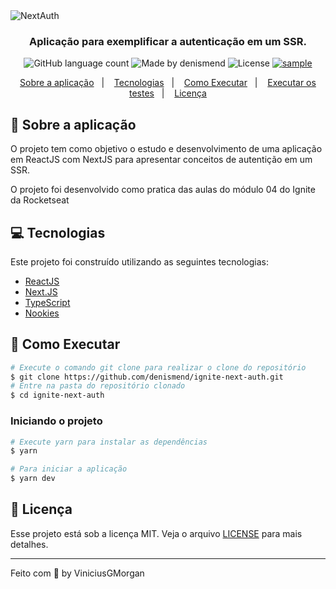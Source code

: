 <img alt="NextAuth" src="https://repository-images.githubusercontent.com/346402665/17e19380-840e-11eb-86b6-5475e99b6392" />

<h3 align="center">
  Aplicação para exemplificar a autenticação em um SSR.
</h3>

<p align="center">
  <img alt="GitHub language count" src="https://img.shields.io/github/languages/count/denismend/ignite-next-auth?color=%2304D361">

  <img alt="Made by denismend" src="https://img.shields.io/badge/made%20by-denismend-%2304D361">

  <img alt="License" src="https://img.shields.io/badge/license-MIT-%2304D361">

  <a href="https://github.com/Rocketseat/bootcamp-gostack-desafios/stargazers">
    <img alt="sample" src="https://img.shields.io/github/stars/denismend/ignite-next-auth?style=social">
  </a>
</p>

<p align="center">
  <a href="#rocket-sobre-a-aplicação">Sobre a aplicação</a>&nbsp;&nbsp;&nbsp;|&nbsp;&nbsp;&nbsp;
  <a href="#computer-tecnologias">Tecnologias</a>&nbsp;&nbsp;&nbsp;|&nbsp;&nbsp;&nbsp;
  <a href="#construction_worker-como-executar">Como Executar</a>&nbsp;&nbsp;&nbsp;|&nbsp;&nbsp;&nbsp;
  <a href="#test_tube-executar-os-testes">Executar os testes</a>&nbsp;&nbsp;&nbsp;|&nbsp;&nbsp;&nbsp;
  <a href="#memo-licença">Licença</a>
</p>

## :rocket: Sobre a aplicação

O projeto tem como objetivo o estudo e desenvolvimento de uma aplicação em ReactJS com NextJS para apresentar conceitos de autentição em um SSR.

O projeto foi desenvolvido como pratica das aulas do módulo 04 do Ignite da Rocketseat

## :computer: Tecnologias

Este projeto foi construído utilizando as seguintes tecnologias:

- [ReactJS](https://reactjs.org/)
- [Next.JS](https://nextjs.org/)
- [TypeScript](https://www.typescriptlang.org/)
- [Nookies](https://www.npmjs.com/package/nookies)

## :construction_worker: Como Executar

```bash
# Execute o comando git clone para realizar o clone do repositório
$ git clone https://github.com/denismend/ignite-next-auth.git
# Entre na pasta do repositório clonado
$ cd ignite-next-auth
```

### **Iniciando o projeto**

```bash
# Execute yarn para instalar as dependências
$ yarn

# Para iniciar a aplicação
$ yarn dev

```

## :memo: Licença

Esse projeto está sob a licença MIT. Veja o arquivo [LICENSE](LICENSE) para mais detalhes.

---

Feito com 💜 by ViniciusGMorgan
